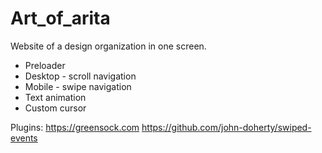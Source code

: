 # Art_of_arita
Website of a design organization in one screen.
- Preloader
- Desktop - scroll navigation
- Mobile - swipe navigation
- Text animation
- Custom cursor

Plugins:
https://greensock.com
https://github.com/john-doherty/swiped-events
